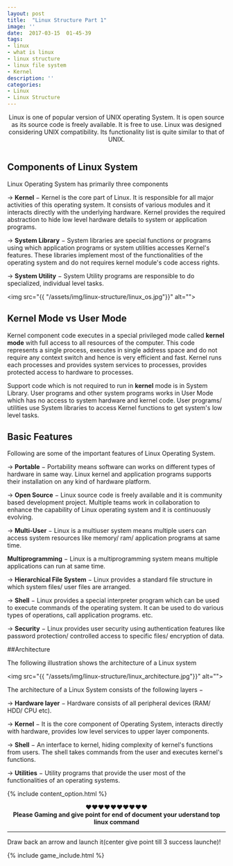 ```yaml
---
layout: post
title:  "Linux Structure Part 1"
image: ''
date:  2017-03-15  01-45-39
tags:
- linux
- what is linux
- linux structure
- linux file system
- Kernel
description: ''
categories:
- Linux
- Linux Structure
---
```


<center><p>
	Linux is one of popular version of UNIX operating System. It is open source as its source code is freely available. It is free to use. Linux was designed considering UNIX compatibility. Its functionality list is quite similar to that of UNIX.
</p></center>
<img src="{{ "/assets/img/linux-structure/20161010142555_Linux-ANGRY.png"}}" alt="">

## Components of Linux System
 
Linux Operating System has primarily three components

→ <strong>Kernel</strong> − Kernel is the core part of Linux. It is responsible for all major activities of this operating system. It consists of various modules and it interacts directly with the underlying hardware. Kernel provides the required abstraction to hide low level hardware details to system or application programs.

→ <strong>System Library</strong> − System libraries are special functions or programs using which application programs or system utilities accesses Kernel's features. These libraries implement most of the functionalities of the operating system and do not requires kernel module's code access rights.

→ <strong>System Utility</strong> − System Utility programs are responsible to do specialized, individual level tasks.

<img src="{{ "/assets/img/linux-structure/linux_os.jpg"}}" alt="">

## Kernel Mode vs User Mode

Kernel component code executes in a special privileged mode called <strong>kernel mode</strong> with full access to all resources of the computer. This code represents a single process, executes in single address space and do not require any context switch and hence is very efficient and fast. Kernel runs each processes and provides system services to processes, provides protected access to hardware to processes.

Support code which is not required to run in <strong>kernel</strong> mode is in System Library. User programs and other system programs works in User Mode which has no access to system hardware and kernel code. User programs/ utilities use System libraries to access Kernel functions to get system's low level tasks.


## Basic Features

Following are some of the important features of Linux Operating System.

→ <strong>Portable</strong> − Portability means software can works on different types of hardware in same way. Linux kernel and application programs supports their installation on any kind of hardware platform.

→ <strong>Open Source</strong> − Linux source code is freely available and it is community based development project. Multiple teams work in collaboration to enhance the capability of Linux operating system and it is continuously evolving.

→ <strong>Multi-User</strong> − Linux is a multiuser system means multiple users can access system resources like memory/ ram/ application programs at same time.

<strong>Multiprogramming</strong> − Linux is a multiprogramming system means multiple applications can run at same time.

→ <strong>Hierarchical File System</strong> − Linux provides a standard file structure in which system files/ user files are arranged.

→ <strong>Shell</strong> − Linux provides a special interpreter program which can be used to execute commands of the operating system. It can be used to do various types of operations, call application programs. etc.

→ <strong>Security</strong> − Linux provides user security using authentication features like password protection/ controlled access to specific files/ encryption of data.


##Architecture

The following illustration shows the architecture of a Linux system


<img src="{{ "/assets/img/linux-structure/linux_architecture.jpg"}}" alt="">


The architecture of a Linux System consists of the following layers −

→ <strong>Hardware layer</strong> − Hardware consists of all peripheral devices (RAM/ HDD/ CPU etc).

→ <strong>Kernel</strong> − It is the core component of Operating System, interacts directly with hardware, provides low level services to upper layer components.

→ <strong>Shell</strong> − An interface to kernel, hiding complexity of kernel's functions from users. The shell takes commands from the user and executes kernel's functions.

→ <strong>Utilities</strong> − Utility programs that provide the user most of the functionalities of an operating systems.

{% include content_option.html %}


<center>♥♥♥♥♥♥♥♥♥♥
<br><b>Please Gaming and give point for end of document your uderstand top linux command</b><br>
</center>
<hr>
<span>Draw back an arrow and launch it(center give point till 3 success launche)!</span>

<!---
{% highlight javascript %}
use admin
db.createUser{
	user: "bonitao",
	pwd: "2016bonitao",
	roles: [{role: "userAdminAnyDatabase", db: "admin"}]
}
{% endhighlight %}
-->

{% include game_include.html %}